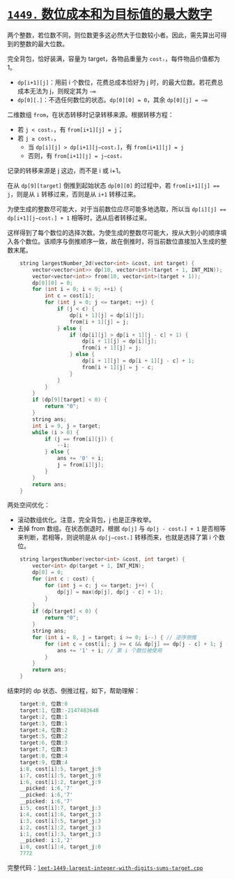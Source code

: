 # [`1449.` 数位成本和为目标值的最大数字](https://leetcode.cn/problems/form-largest-integer-with-digits-that-add-up-to-target/)

两个整数，若位数不同，则位数更多这必然大于位数较小者。因此，需先算出可得到的整数的最大位数。

完全背包，恰好装满，容量为 target，各物品重量为 `costᵢ`，每件物品价值都为 1。

- `dp[i+1][j]`：用前 i 个数位，花费总成本恰好为 j 时，的最大位数。若花费总成本无法为 j，则规定其为 `−∞`
- `dp[0][.]`：不选任何数位的状态。`dp[0][0] = 0`，其余 `dp[0][j] = −∞`

二维数组 `from`，在状态转移时记录转移来源。根据转移方程：

- 若 `j < costᵢ`，有 `from[i+1][j] = j`；
- 若 `j ≥ costᵢ`，
  - 当 `dp[i][j] > dp[i+1][j−costᵢ]`，有 `from[i+1][j] = j`
  - 否则，有 `from[i+1][j] = j−costᵢ`

记录的转移来源是 j 这边，而不是 i 或 i+1。

在从 `dp[9][target]` 倒推到起始状态 `dp[0][0]` 的过程中，若 `from[i+1][j] == j`，则是从 `i` 转移过来，否则是从 `i+1` 转移过来。

为使生成的整数尽可能大，对于当前数位应尽可能多地选取，所以当 `dp[i][j] == dp[i+1][j−costᵢ] + 1` 相等时，选从后者转移过来。

这样得到了每个数位的选择次数。为使生成的整数尽可能大，按从大到小的顺序填入各个数位。该顺序与倒推顺序一致，故在倒推时，将当前数位直接加入生成的整数末尾。

```cpp
    string largestNumber_2d(vector<int> &cost, int target) {
        vector<vector<int>> dp(10, vector<int>(target + 1, INT_MIN));
        vector<vector<int>> from(10, vector<int>(target + 1));
        dp[0][0] = 0;
        for (int i = 0; i < 9; ++i) {
            int c = cost[i];
            for (int j = 0; j <= target; ++j) {
                if (j < c) {
                    dp[i + 1][j] = dp[i][j];
                    from[i + 1][j] = j;
                } else {
                    if (dp[i][j] > dp[i + 1][j - c] + 1) {
                        dp[i + 1][j] = dp[i][j];
                        from[i + 1][j] = j;
                    } else {
                        dp[i + 1][j] = dp[i + 1][j - c] + 1;
                        from[i + 1][j] = j - c;
                    }
                }
            }
        }
        if (dp[9][target] < 0) {
            return "0";
        }
        string ans;
        int i = 9, j = target;
        while (i > 0) {
            if (j == from[i][j]) {
                --i;
            } else {
                ans += '0' + i;
                j = from[i][j];
            }
        }
        return ans;
    }
```

两处空间优化：

- 滚动数组优化。注意，完全背包，j 也是正序枚举。
- 去掉 from 数组。在状态倒退时，根据 `dp[j]` 与 `dp[j - costᵢ] + 1` 是否相等来判断，若相等，则说明是从 `dp[j−costᵢ]` 转移而来，也就是选择了第 i 个数位。

```cpp
    string largestNumber(vector<int> &cost, int target) {
        vector<int> dp(target + 1, INT_MIN);
        dp[0] = 0;
        for (int c : cost) {
            for (int j = c; j <= target; j++) {
                dp[j] = max(dp[j], dp[j - c] + 1);
            }
        }
        if (dp[target] < 0) {
            return "0";
        }
        string ans;
        for (int i = 8, j = target; i >= 0; i--) { // 逆序倒推
            for (int c = cost[i]; j >= c && dp[j] == dp[j - c] + 1; j -= c) { // 第 i 位可能多次使用
                ans += '1' + i; // 第 i 个数位被使用
            }
        }
        return ans;
    }
```

结束时的 dp 状态、倒推过程，如下，帮助理解：

```cpp
    target:0, 位数:0
    target:1, 位数:-2147483648
    target:2, 位数:1
    target:3, 位数:1
    target:4, 位数:2
    target:5, 位数:2
    target:6, 位数:3
    target:7, 位数:3
    target:8, 位数:4
    target:9, 位数:4
    i:8, cost[i]:5, target_j:9
    i:7, cost[i]:5, target_j:9
    i:6, cost[i]:2, target_j:9
    __picked: i:6,'7'
    __picked: i:6,'7'
    __picked: i:6,'7'
    i:5, cost[i]:7, target_j:3
    i:4, cost[i]:6, target_j:3
    i:3, cost[i]:5, target_j:3
    i:2, cost[i]:2, target_j:3
    i:1, cost[i]:3, target_j:3
    __picked: i:1,'2'
    i:0, cost[i]:4, target_j:0
    7772
```

完整代码：[`leet-1449-largest-integer-with-digits-sums-target.cpp`](code/leet-1449-largest-integer-with-digits-sums-target.cpp)